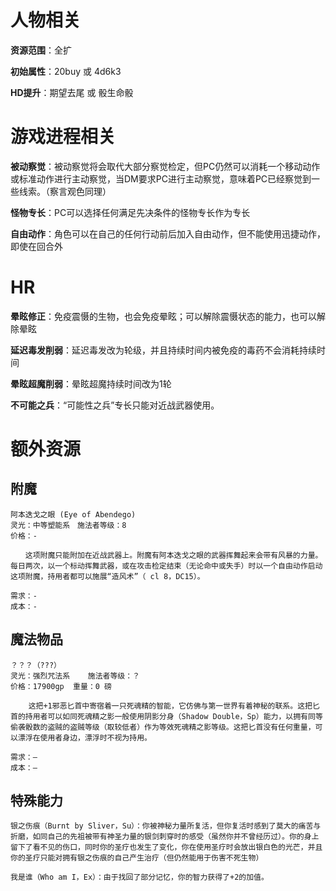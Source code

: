 # 人物相关

**资源范围**：全扩

**初始属性**：20buy 或 4d6k3

**HD提升**：期望去尾 或 骰生命骰

# 游戏进程相关

**被动察觉**：被动察觉将会取代大部分察觉检定，但PC仍然可以消耗一个移动动作或标准动作进行主动察觉，当DM要求PC进行主动察觉，意味着PC已经察觉到一些线索。（察言观色同理）

**怪物专长**：PC可以选择任何满足先决条件的怪物专长作为专长

**自由动作**：角色可以在自己的任何行动前后加入自由动作，但不能使用迅捷动作，即使在回合外

# HR

**晕眩修正**：免疫震慑的生物，也会免疫晕眩；可以解除震慑状态的能力，也可以解除晕眩

**延迟毒发削弱**：延迟毒发改为轮级，并且持续时间内被免疫的毒药不会消耗持续时间

**晕眩超魔削弱**：晕眩超魔持续时间改为1轮

**不可能之兵**：“可能性之兵”专长只能对近战武器使用。

# 额外资源

## 附魔

```
阿本迭戈之眼 (Eye of Abendego)
灵光：中等塑能系　施法者等级：8
价格：-

　　这项附魔只能附加在近战武器上。附魔有阿本迭戈之眼的武器挥舞起来会带有风暴的力量。每日两次，以一个标动挥舞武器，或在攻击检定结束（无论命中或失手）时以一个自由动作启动这项附魔，持用者都可以施展“造风术”（ cl 8，DC15）。

需求：-
成本：-
```

## 魔法物品

```
？？？（???）
灵光：强烈咒法系	施法者等级：？
价格：17900gp	重量：0 磅
	
	这把+1邪恶匕首中寄宿着一只死魂精的智能，它仿佛与第一世界有着神秘的联系。这把匕首的持用者可以如同死魂精之影一般使用阴影分身（Shadow Double，Sp）能力，以拥有同等偷袭骰数的盗贼的盗贼等级（取较低者）作为等效死魂精之影等级。这把匕首没有任何重量，可以漂浮在使用者身边，漂浮时不视为持用。
	
需求：—
成本：—
```

## 特殊能力

```
银之伤痕（Burnt by Sliver，Su）：你被神秘力量所复活，但你复活时感到了莫大的痛苦与折磨，如同自己的先祖被带有神圣力量的银剑刺穿时的感受（虽然你并不曾经历过）。你的身上留下了看不见的伤口，同时你的圣疗也发生了变化，你在使用圣疗时会放出银白色的光芒，并且你的圣疗只能对拥有银之伤痕的自己产生治疗（但仍然能用于伤害不死生物）
```

```
我是谁（Who am I，Ex）：由于找回了部分记忆，你的智力获得了+2的加值。
```


